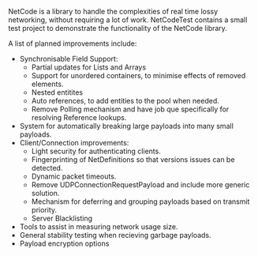 NetCode is a library to handle the complexities of real time lossy networking, without requiring a lot of work.
NetCodeTest contains a small test project to demonstrate the functionality of the NetCode library.

A list of planned improvements include:
- Synchronisable Field Support:
  - Partial updates for Lists and Arrays
  - Support for unordered containers, to minimise effects of removed elements.
  - Nested entitites
  - Auto references, to add entities to the pool when needed.
  - Remove Polling mechanism and have job que specifically for resolving Reference lookups.
- System for automatically breaking large payloads into many small payloads.
- Client/Connection improvements:
  - Light security for authenticating clients.
  - Fingerprinting of NetDefinitions so that versions issues can be detected.
  - Dynamic packet timeouts.
  - Remove UDPConnectionRequestPayload and include more generic solution.
  - Mechanism for deferring and grouping payloads based on transmit priority.
  - Server Blacklisting
- Tools to assist in measuring network usage size.
- General stability testing when recieving garbage payloads.
- Payload encryption options
